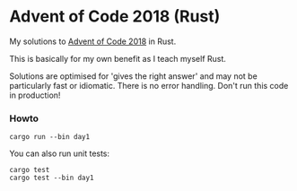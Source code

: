 # Advent of Code 2018 (Rust)
My solutions to [Advent of Code 2018](https://adventofcode.com/2018/) in Rust.

This is basically for my own benefit as I teach myself Rust.

Solutions are optimised for 'gives the right answer' and may not be particularly fast or idiomatic. There is no error handling. Don't run this code in production!

### Howto

```
cargo run --bin day1
```
You can also run unit tests:
```
cargo test
cargo test --bin day1
```
